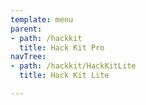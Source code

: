 ```yaml
---
template: menu
parent: 
- path: /hackkit
  title: Hack Kit Pro
navTree:
- path: /hackkit/HackKitLite
  title: Hack Kit Lite

---
```

